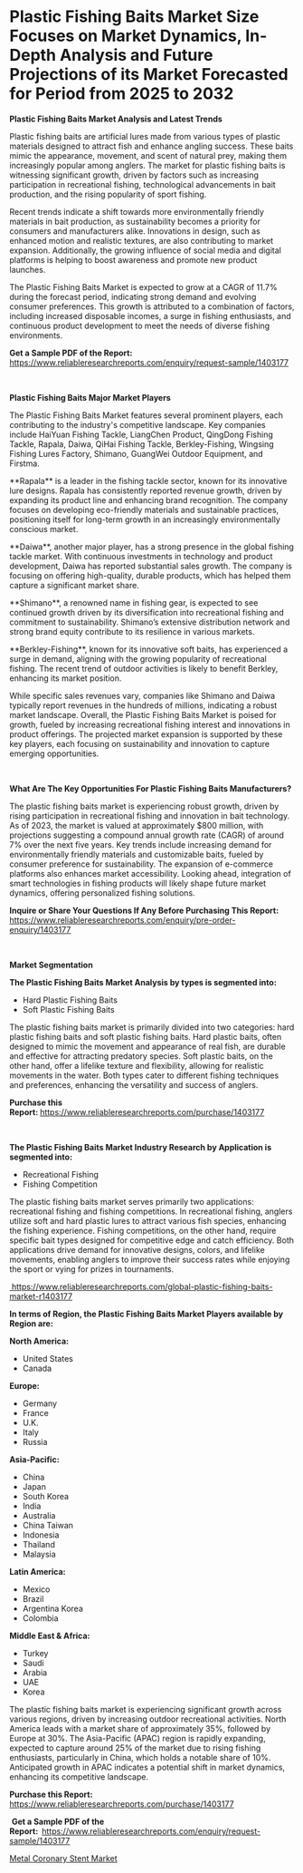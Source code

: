 <p><h1>Plastic Fishing Baits Market Size Focuses on Market Dynamics, In-Depth Analysis and Future Projections of its Market Forecasted for Period from 2025 to 2032</h1></p><p><strong>Plastic Fishing Baits Market Analysis and Latest Trends</strong></p>
<p><p>Plastic fishing baits are artificial lures made from various types of plastic materials designed to attract fish and enhance angling success. These baits mimic the appearance, movement, and scent of natural prey, making them increasingly popular among anglers. The market for plastic fishing baits is witnessing significant growth, driven by factors such as increasing participation in recreational fishing, technological advancements in bait production, and the rising popularity of sport fishing.</p><p>Recent trends indicate a shift towards more environmentally friendly materials in bait production, as sustainability becomes a priority for consumers and manufacturers alike. Innovations in design, such as enhanced motion and realistic textures, are also contributing to market expansion. Additionally, the growing influence of social media and digital platforms is helping to boost awareness and promote new product launches.</p><p>The Plastic Fishing Baits Market is expected to grow at a CAGR of 11.7% during the forecast period, indicating strong demand and evolving consumer preferences. This growth is attributed to a combination of factors, including increased disposable incomes, a surge in fishing enthusiasts, and continuous product development to meet the needs of diverse fishing environments.</p></p>
<p><strong>Get a Sample PDF of the Report:&nbsp;</strong> <a href="https://www.reliableresearchreports.com/enquiry/request-sample/1403177?utm_campaign=28&utm_medium=2&utm_source=Github&utm_content=ia&utm_term=12012025&utm_id=plastic-fishing-baits">https://www.reliableresearchreports.com/enquiry/request-sample/1403177</a></p>
<p>&nbsp;</p>
<p><strong>Plastic Fishing Baits Major Market Players</strong></p>
<p><p>The Plastic Fishing Baits Market features several prominent players, each contributing to the industry's competitive landscape. Key companies include HaiYuan Fishing Tackle, LiangChen Product, QingDong Fishing Tackle, Rapala, Daiwa, QiHai Fishing Tackle, Berkley-Fishing, Wingsing Fishing Lures Factory, Shimano, GuangWei Outdoor Equipment, and Firstma.</p><p>**Rapala** is a leader in the fishing tackle sector, known for its innovative lure designs. Rapala has consistently reported revenue growth, driven by expanding its product line and enhancing brand recognition. The company focuses on developing eco-friendly materials and sustainable practices, positioning itself for long-term growth in an increasingly environmentally conscious market.</p><p>**Daiwa**, another major player, has a strong presence in the global fishing tackle market. With continuous investments in technology and product development, Daiwa has reported substantial sales growth. The company is focusing on offering high-quality, durable products, which has helped them capture a significant market share.</p><p>**Shimano**, a renowned name in fishing gear, is expected to see continued growth driven by its diversification into recreational fishing and commitment to sustainability. Shimano’s extensive distribution network and strong brand equity contribute to its resilience in various markets.</p><p>**Berkley-Fishing**, known for its innovative soft baits, has experienced a surge in demand, aligning with the growing popularity of recreational fishing. The recent trend of outdoor activities is likely to benefit Berkley, enhancing its market position.</p><p>While specific sales revenues vary, companies like Shimano and Daiwa typically report revenues in the hundreds of millions, indicating a robust market landscape. Overall, the Plastic Fishing Baits Market is poised for growth, fueled by increasing recreational fishing interest and innovations in product offerings. The projected market expansion is supported by these key players, each focusing on sustainability and innovation to capture emerging opportunities.</p></p>
<p>&nbsp;</p>
<p><strong>What Are The Key Opportunities For Plastic Fishing Baits Manufacturers?</strong></p>
<p><p>The plastic fishing baits market is experiencing robust growth, driven by rising participation in recreational fishing and innovation in bait technology. As of 2023, the market is valued at approximately $800 million, with projections suggesting a compound annual growth rate (CAGR) of around 7% over the next five years. Key trends include increasing demand for environmentally friendly materials and customizable baits, fueled by consumer preference for sustainability. The expansion of e-commerce platforms also enhances market accessibility. Looking ahead, integration of smart technologies in fishing products will likely shape future market dynamics, offering personalized fishing solutions.</p></p>
<p><strong>Inquire or Share Your Questions If Any Before Purchasing This Report:</strong> <a href="https://www.reliableresearchreports.com/enquiry/pre-order-enquiry/1403177?utm_campaign=28&utm_medium=2&utm_source=Github&utm_content=ia&utm_term=12012025&utm_id=plastic-fishing-baits">https://www.reliableresearchreports.com/enquiry/pre-order-enquiry/1403177</a></p>
<p>&nbsp;</p>
<p><strong>Market Segmentation</strong></p>
<p><strong>The Plastic Fishing Baits Market Analysis by types is segmented into:</strong></p>
<p><ul><li>Hard Plastic Fishing Baits</li><li>Soft Plastic Fishing Baits</li></ul></p>
<p><p>The plastic fishing baits market is primarily divided into two categories: hard plastic fishing baits and soft plastic fishing baits. Hard plastic baits, often designed to mimic the movement and appearance of real fish, are durable and effective for attracting predatory species. Soft plastic baits, on the other hand, offer a lifelike texture and flexibility, allowing for realistic movements in the water. Both types cater to different fishing techniques and preferences, enhancing the versatility and success of anglers.</p></p>
<p><strong>Purchase this Report:&nbsp;</strong><a href="https://www.reliableresearchreports.com/purchase/1403177?utm_campaign=28&utm_medium=2&utm_source=Github&utm_content=ia&utm_term=12012025&utm_id=plastic-fishing-baits">https://www.reliableresearchreports.com/purchase/1403177</a></p>
<p>&nbsp;</p>
<p><strong>The Plastic Fishing Baits Market Industry Research by Application is segmented into:</strong></p>
<p><ul><li>Recreational Fishing</li><li>Fishing Competition</li></ul></p>
<p><p>The plastic fishing baits market serves primarily two applications: recreational fishing and fishing competitions. In recreational fishing, anglers utilize soft and hard plastic lures to attract various fish species, enhancing the fishing experience. Fishing competitions, on the other hand, require specific bait types designed for competitive edge and catch efficiency. Both applications drive demand for innovative designs, colors, and lifelike movements, enabling anglers to improve their success rates while enjoying the sport or vying for prizes in tournaments.</p></p>
<p><a href="https://www.reliableresearchreports.com/global-plastic-fishing-baits-market-r1403177?utm_campaign=28&utm_medium=2&utm_source=Github&utm_content=ia&utm_term=12012025&utm_id=plastic-fishing-baits">&nbsp;https://www.reliableresearchreports.com/global-plastic-fishing-baits-market-r1403177</a></p>
<p><strong>In terms of Region, the Plastic Fishing Baits Market Players available by Region are:</strong></p>
<p>
    <p> <strong> North America: </strong>
        <ul>
            <li>United States</li>
            <li>Canada</li>
        </ul>
        </p> 
    <p> <strong> Europe: </strong>
        <ul>
            <li>Germany</li>
            <li>France</li>
            <li>U.K.</li>
            <li>Italy</li>
            <li>Russia</li>
        </ul>
        </p> 
    <p> <strong> Asia-Pacific: </strong>
        <ul>
            <li>China</li>
            <li>Japan</li>
            <li>South Korea</li>
            <li>India</li>
            <li>Australia</li>
            <li>China Taiwan</li>
            <li>Indonesia</li>
            <li>Thailand</li>
            <li>Malaysia</li>
        </ul>
        </p> 
    <p> <strong> Latin America: </strong>
        <ul>
            <li>Mexico</li>
            <li>Brazil</li>
            <li>Argentina Korea</li>
            <li>Colombia</li>
        </ul>
        </p> 
    <p> <strong> Middle East & Africa: </strong>
        <ul>
            <li>Turkey</li>
            <li>Saudi</li>
            <li>Arabia</li>
            <li>UAE</li>
            <li>Korea</li>
        </ul>
    </p>
    </p>
<p><p>The plastic fishing baits market is experiencing significant growth across various regions, driven by increasing outdoor recreational activities. North America leads with a market share of approximately 35%, followed by Europe at 30%. The Asia-Pacific (APAC) region is rapidly expanding, expected to capture around 25% of the market due to rising fishing enthusiasts, particularly in China, which holds a notable share of 10%. Anticipated growth in APAC indicates a potential shift in market dynamics, enhancing its competitive landscape.</p></p>
<p><strong>Purchase this Report: </strong><a href="https://www.reliableresearchreports.com/purchase/1403177?utm_campaign=28&utm_medium=2&utm_source=Github&utm_content=ia&utm_term=12012025&utm_id=plastic-fishing-baits">https://www.reliableresearchreports.com/purchase/1403177</a></p>
<p>&nbsp;<strong>Get a Sample PDF of the Report:&nbsp;&nbsp;</strong><a href="https://www.reliableresearchreports.com/enquiry/request-sample/1403177?utm_campaign=28&utm_medium=2&utm_source=Github&utm_content=ia&utm_term=12012025&utm_id=plastic-fishing-baits">https://www.reliableresearchreports.com/enquiry/request-sample/1403177</a></p>
<p><strong></strong></p>
<p><p><a href="https://github.com/indrystar/Market-Research-Report-List-5/blob/main/metal-coronary-stent-market.md?utm_campaign=28&utm_medium=2&utm_source=Github&utm_content=ia&utm_term=12012025&utm_id=plastic-fishing-baits">Metal Coronary Stent Market</a></p></p>